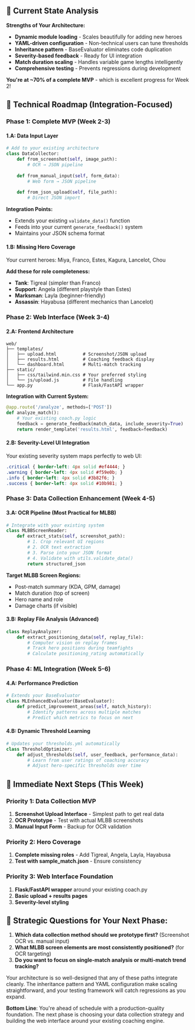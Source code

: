 ## 🎯 Current State Analysis

**Strengths of Your Architecture:**
- **Dynamic module loading** - Scales beautifully for adding new heroes
- **YAML-driven configuration** - Non-technical users can tune thresholds
- **Inheritance pattern** - BaseEvaluator eliminates code duplication
- **Severity-based feedback** - Ready for UI integration
- **Match duration scaling** - Handles variable game lengths intelligently
- **Comprehensive testing** - Prevents regressions during development

**You're at ~70% of a complete MVP** - which is excellent progress for Week 2!

## 🔄 Technical Roadmap (Integration-Focused)

### **Phase 1: Complete MVP (Week 2-3)**

#### **1.A: Data Input Layer** 
```python
# Add to your existing architecture
class DataCollector:
    def from_screenshot(self, image_path): 
        # OCR → JSON pipeline
        
    def from_manual_input(self, form_data):
        # Web form → JSON pipeline
        
    def from_json_upload(self, file_path):
        # Direct JSON import
```

**Integration Points:**
- Extends your existing `validate_data()` function
- Feeds into your current `generate_feedback()` system
- Maintains your JSON schema format

#### **1.B: Missing Hero Coverage**
Your current heroes: Miya, Franco, Estes, Kagura, Lancelot, Chou

**Add these for role completeness:**
- **Tank**: Tigreal (simpler than Franco)
- **Support**: Angela (different playstyle than Estes) 
- **Marksman**: Layla (beginner-friendly)
- **Assassin**: Hayabusa (different mechanics than Lancelot)

### **Phase 2: Web Interface (Week 3-4)**

#### **2.A: Frontend Architecture**
```
web/
├── templates/
│   ├── upload.html          # Screenshot/JSON upload
│   ├── results.html         # Coaching feedback display
│   └── dashboard.html       # Multi-match tracking
├── static/
│   ├── css/tailwind.min.css # Your preferred styling
│   └── js/upload.js         # File handling
└── app.py                   # Flask/FastAPI wrapper
```

**Integration with Current System:**
```python
@app.route('/analyze', methods=['POST'])
def analyze_match():
    # Your existing coach.py logic
    feedback = generate_feedback(match_data, include_severity=True)
    return render_template('results.html', feedback=feedback)
```

#### **2.B: Severity-Level UI Integration**
Your existing severity system maps perfectly to web UI:
```css
.critical { border-left: 4px solid #ef4444; }
.warning { border-left: 4px solid #f59e0b; }
.info { border-left: 4px solid #3b82f6; }
.success { border-left: 4px solid #10b981; }
```

### **Phase 3: Data Collection Enhancement (Week 4-5)**

#### **3.A: OCR Pipeline** (Most Practical for MLBB)
```python
# Integrate with your existing system
class MLBBScreenReader:
    def extract_stats(self, screenshot_path):
        # 1. Crop relevant UI regions
        # 2. OCR text extraction  
        # 3. Parse into your JSON format
        # 4. Validate with utils.validate_data()
        return structured_json
```

**Target MLBB Screen Regions:**
- Post-match summary (KDA, GPM, damage)
- Match duration (top of screen)
- Hero name and role
- Damage charts (if visible)

#### **3.B: Replay File Analysis** (Advanced)
```python
class ReplayAnalyzer:
    def extract_positioning_data(self, replay_file):
        # Computer vision on replay frames
        # Track hero positions during teamfights
        # Calculate positioning_rating automatically
```

### **Phase 4: ML Integration (Week 5-6)**

#### **4.A: Performance Prediction**
```python
# Extends your BaseEvaluator
class MLEnhancedEvaluator(BaseEvaluator):
    def predict_improvement_areas(self, match_history):
        # Identify patterns across multiple matches
        # Predict which metrics to focus on next
```

#### **4.B: Dynamic Threshold Learning**
```python
# Updates your thresholds.yml automatically
class ThresholdOptimizer:
    def adjust_thresholds(self, user_feedback, performance_data):
        # Learn from user ratings of coaching accuracy
        # Adjust hero-specific thresholds over time
```

## 🚀 Immediate Next Steps (This Week)

### **Priority 1: Data Collection MVP**
1. **Screenshot Upload Interface** - Simplest path to get real data
2. **OCR Prototype** - Test with actual MLBB screenshots
3. **Manual Input Form** - Backup for OCR validation

### **Priority 2: Hero Coverage**
1. **Complete missing roles** - Add Tigreal, Angela, Layla, Hayabusa
2. **Test with sample_match.json** - Ensure consistency

### **Priority 3: Web Interface Foundation**  
1. **Flask/FastAPI wrapper** around your existing coach.py
2. **Basic upload + results pages**
3. **Severity-level styling**

## 🤔 Strategic Questions for Your Next Phase:

1. **Which data collection method should we prototype first?** (Screenshot OCR vs. manual input)
2. **What MLBB screen elements are most consistently positioned?** (for OCR targeting)
3. **Do you want to focus on single-match analysis or multi-match trend tracking?**

Your architecture is so well-designed that any of these paths integrate cleanly. The inheritance pattern and YAML configuration make scaling straightforward, and your testing framework will catch regressions as you expand.

**Bottom Line**: You're ahead of schedule with a production-quality foundation. The next phase is choosing your data collection strategy and building the web interface around your existing coaching engine.